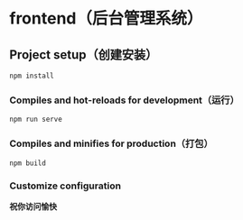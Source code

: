 # frontend（后台管理系统）

## Project setup（创建安装）
```
npm install
```

### Compiles and hot-reloads for development（运行）
```
npm run serve
```

### Compiles and minifies for production（打包）
```
npm build
```

### Customize configuration
**祝你访问愉快**

